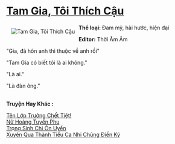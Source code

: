 <a href="https://utruyen.com/tam-gia-toi-thich-cau/19156/" title="Tam Gia, Tôi Thích Cậu"><h1>Tam Gia, Tôi Thích Cậu</h1></a><div style="display:table"><img align="right" style="float: left; padding: 10px;" src="https://utruyen.com/images/story/200x260/tam-gia-toi-thich-cau.jpg" alt="Tam Gia, Tôi Thích Cậu"><b>Thể loại: </b>Đam mỹ, hài hước, hiện đại<p></p><b>Editor:</b> Thời Âm Âm<p></p>"Gia, đã hôn anh thì thuộc về anh rồi"<p></p>"Tam Gia có biết tôi là ai không."<p></p>"Là ai."<p></p>"Là đàn ông."</div><p><br><b>Truyện Hay Khác :</b></p><a href="https://utruyen.com/ten-lop-truong-chet-tiet/19296/" alt="Tên Lớp Trưởng Chết Tiệt!">Tên Lớp Trưởng Chết Tiệt!</a><br/><a href="https://github.com/quanluxury/ngontinhhot/tree/master/truyenhay/17029/" alt="Nữ Hoàng Tuyển Phu">Nữ Hoàng Tuyển Phu</a><br/><a href="https://github.com/quanluxury/truyenhot/tree/master/truyenhay/5743/" alt="Trọng Sinh Chi Ôn Uyển">Trọng Sinh Chi Ôn Uyển</a><br/><a href="https://github.com/quanluxury/ngontinh_sac/tree/master/truyenhay/19715/" alt="Xuyên Qua Thành Tiểu Ca Nhi Chủng Điền Ký">Xuyên Qua Thành Tiểu Ca Nhi Chủng Điền Ký</a><br/>